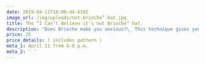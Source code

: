 ```yaml
---
date: 2019-04-11T18:00:44.610Z
image_url: /img/uploads/not-brioche”-hat.jpg
title: The “I Can’t Believe it’s not Brioche” hat.
description: "Does Brioche make you anxious?\_ This technique gives you the look, without the stress!\_ You’ll want to make more than one.\n"
price: 25
price_details: ( includes pattern )
meta_1: April 11 from 6-8 p.m.
meta_2: ' '
---
```


